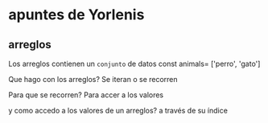 # apuntes de Yorlenis

## arreglos
 Los arreglos contienen un `conjunto` de datos
 const animals= ['perro', 'gato']

 Que hago con los arreglos?
 Se iteran o se recorren

 Para que se recorren?
 Para accer a los valores

 y como accedo a los valores de un arreglos? 
 a través de su índice
